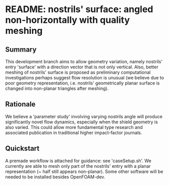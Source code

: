 # README: nostrils' surface: angled non-horizontally with quality meshing
## Summary
This development branch aims to allow geometry variation, namely nostrils' entry 'surface' with a direction vector that is not only vertical. Also, better meshing of nostrils' surface is proposed as preliminary computational investigations perhaps suggest flow resolution is unusual (we believe due to poor geometry representation, i.e. nostrils' geometrically planar surface is changed into non-planar triangles after meshing).

## Rationale
We believe a 'parameter study' involving varying nostrils angle will produce significantly novel flow dynamics, especially when the shield geometry is also varied. This could allow more fundamental type research and associated publication in traditional higher impact-factor journals. 

## Quickstart
A premade workflow is attached for guidance: see 'caseSetup.sh'. We currently are able to mesh only part of the nostrils' entry with a planar representation (~ half still appears non-planar). Some other software will be needed to be installed besides OpenFOAM-dev.